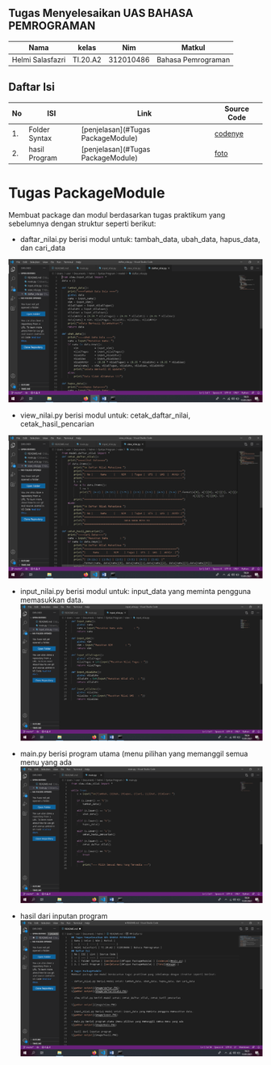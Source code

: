 ## Tugas Menyelesaikan UAS BAHASA PEMROGRAMAN
| Nama | kelas | Nim | Matkul |
| -- | --- | ---- | ----------- |
| Helmi Salasfazri | TI.20.A2 | 312010486 | Bahasa Pemrograman |
## Daftar Isi
| No | ISI | Link | Source Code |
| -- | --- | ---- | ----------- |
| 1. | Folder Syntax | [penjelasan](#Tugas PackageModule) | [codenye](#main.py) |
| 2. | hasil Program | [penjelasan](#Tugas PackageModule) | [foto](#image) |  

# Tugas PackageModule
Membuat package dan modul berdasarkan tugas praktikum yang sebelumnya dengan struktur seperti berikut:

- daftar_nilai.py berisi modul untuk: tambah_data, ubah_data, hapus_data, dan cari_data

![gambar output](image/daftarhelmi.png)


- view_nilai.py berisi modul untuk: cetak_daftar_nilai, cetak_hasil_pencarian

![gambar output](image/viewhelmi.png)

- input_nilai.py berisi modul untuk: input_data yang meminta pengguna memasukkan data.
![gambar output](image/inputhelmi.png)

- main.py berisi program utama (menu pilihan yang memanggil semua menu yang ada
![gambar output](image/mainhelmi.png)

- hasil dari inputan program 
![gambar output](image/readme.png)




